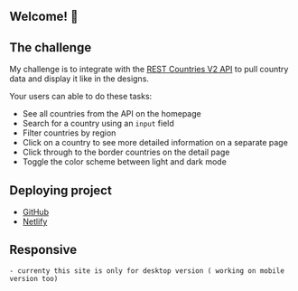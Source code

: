 ## Welcome! 👋

## The challenge

My challenge is to integrate with the [REST Countries V2 API](https://restcountries.com/#api-endpoints-v2) to pull country data and display it like in the designs.

Your users can able to do these tasks:

- See all countries from the API on the homepage
- Search for a country using an `input` field
- Filter countries by region
- Click on a country to see more detailed information on a separate page
- Click through to the border countries on the detail page
- Toggle the color scheme between light and dark mode

## Deploying project

- [GitHub](https://github.com/RathiAnkxrx/Rest-Countries-API)
- [Netlify](https://rest-countries-api-ar.netlify.app/)

## Responsive

    - currenty this site is only for desktop version ( working on mobile version too)
